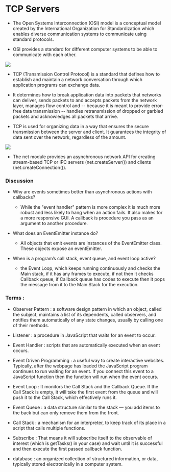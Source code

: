 # TCP Servers

- The Open Systems Interconnection (OSI) model is a conceptual model created by the International Organization for Standardization which enables diverse communication systems to communicate using standard protocols. 

- OSI provides a standard for different computer systems to be able to communicate with each other.

![](https://www.cloudflare.com/img/learning/ddos/what-is-a-ddos-attack/osi-model-7-layers.svg)

- TCP (Transmission Control Protocol) is a standard that defines how to establish and maintain a network conversation through which application programs can exchange data.

- It determines how to break application data into packets that networks can deliver, sends packets to and accepts packets from the network layer, manages flow control and -- because it is meant to provide error-free data transmission -- handles retransmission of dropped or garbled packets and acknowledges all packets that arrive.

- TCP is used for organizing data in a way that ensures the secure transmission between the server and client. It guarantees the integrity of data sent over the network, regardless of the amount. 

![](https://cdn.ttgtmedia.com/rms/onlineImages/networking-osi_vs_tcp-ip_model_table_desktop.jpg)

- The net module provides an asynchronous network API for creating stream-based TCP or IPC servers (net.createServer()) and clients (net.createConnection()).

### Discussion

- Why are events sometimes better than asynchronous actions with callbacks?
    - While the "event handler" pattern is more complex it is much more robust and less likely to hang when an action fails. It also makes for a more responsive GUI. A callback is procedure you pass as an argument to another procedure.

- What does an EventEmitter instance do?
    - All objects that emit events are instances of the EventEmitter class. These objects expose an eventEmitter.

- When is a program’s call stack, event queue, and event loop active?
    - the Event Loop, which keeps running continuously and checks the Main stack, if it has any frames to execute, if not then it checks Callback queue, if Callback queue has codes to execute then it pops the message from it to the Main Stack for the execution.

### Terms : 

- Observer Pattern : a software design pattern in which an object, called the subject, maintains a list of its dependents, called observers, and notifies them automatically of any state changes, usually by calling one of their methods. 

- Listener : a procedure in JavaScript that waits for an event to occur.

- Event Handler : scripts that are automatically executed when an event occurs.

- Event Driven Programming : a useful way to create interactive websites. Typically, after the webpage has loaded the JavaScript program continues to run waiting for an event. If you connect this event to a JavaScript function then the function will run when the event occurs.

- Event Loop : It monitors the Call Stack and the Callback Queue. If the Call Stack is empty, it will take the first event from the queue and will push it to the Call Stack, which effectively runs it.

- Event Queue : a data structure similar to the stack — you add items to the back but can only remove them from the front.

- Call Stack : a mechanism for an interpreter, to keep track of its place in a script that calls multiple functions.

- Subscribe : That means it will subscribe itself to the observable of interest (which is getTasks() in your case) and wait until it is successful and then execute the first passed callback function.

- database : an organized collection of structured information, or data, typically stored electronically in a computer system.